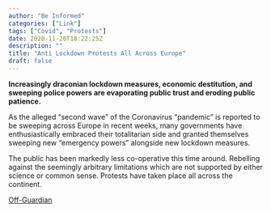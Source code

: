 ```yaml
---
author: "Be Informed"
categories: ["Link"]
tags: ["Covid", "Protests"]
date: 2020-11-20T18:22:25Z
description: ""
title: "Anti Lockdown Protests All Across Europe"
draft: false
---
```


**Increasingly draconian lockdown measures, economic destitution, and sweeping police powers are evaporating public trust and eroding public patience.**  

As the alleged “second wave” of the Coronavirus  “pandemic” is reported to be sweeping across Europe in recent weeks,  many governments have enthusiastically embraced their totalitarian side  and granted themselves sweeping new “emergency powers” alongside new  lockdown measures.  

The public has been markedly less co-operative this time around.  Rebelling against the seemingly arbitrary limitations which are not  supported by either science or common sense. Protests have taken place  all across the continent.  

[Off-Guardian](https://off-guardian.org/2020/11/19/anti-lockdown-protests-all-across-europe/)